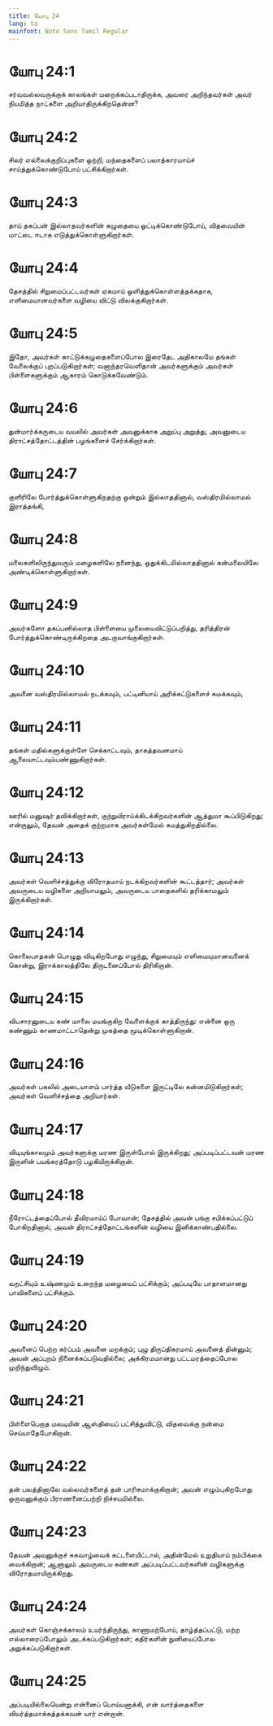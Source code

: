 ```yaml
---
title: யோபு 24
lang: ta
mainfont: Noto Sans Tamil Regular
---
```


# யோபு 24:1

சர்வவல்லவருக்குக் காலங்கள் மறைக்கப்படாதிருக்க, அவரை அறிந்தவர்கள் அவர் நியமித்த நாட்களை அறியாதிருக்கிறதென்ன?

# யோபு 24:2

சிலர் எல்லைக்குறிப்புகளை ஒற்றி, மந்தைகளைப் பலாத்காரமாய்ச் சாய்த்துக்கொண்டுபோய் பட்சிக்கிறார்கள்.

# யோபு 24:3

தாய் தகப்பன் இல்லாதவர்களின் கழுதையை ஓட்டிக்கொண்டுபோய், விதவையின் மாட்டை ஈடாக எடுத்துக்கொள்ளுகிறார்கள்.

# யோபு 24:4

தேசத்தில் சிறுமைப்பட்டவர்கள் ஏகமாய் ஒளித்துக்கொள்ளத்தக்கதாக, எளிமையானவர்களை வழியை விட்டு விலக்குகிறார்கள்.

# யோபு 24:5

இதோ, அவர்கள் காட்டுக்கழுதைகளைப்போல இரைதேட அதிகாலமே தங்கள் வேலைக்குப் புறப்படுகிறார்கள்; வனாந்தரவெளிதான் அவர்களுக்கும் அவர்கள் பிள்ளைகளுக்கும் ஆகாரம் கொடுக்கவேண்டும்.

# யோபு 24:6

துன்மார்க்கருடைய வயலில் அவர்கள் அவனுக்காக அறுப்பு அறுத்து, அவனுடைய திராட்சத்தோட்டத்தின் பழங்களைச் சேர்க்கிறார்கள்.

# யோபு 24:7

குளிரிலே போர்த்துக்கொள்ளுகிறதற்கு ஒன்றும் இல்லாததினால், வஸ்திரமில்லாமல் இராத்தங்கி,

# யோபு 24:8

மலைகளிலிருந்துவரும் மழைகளிலே நனைந்து, ஒதுக்கிடமில்லாததினால் கன்மலையிலே அண்டிக்கொள்ளுகிறார்கள்.

# யோபு 24:9

அவர்களோ தகப்பனில்லாத பிள்ளையை முலையைவிட்டுப்பறித்து, தரித்திரன் போர்த்துக்கொண்டிருக்கிறதை அடகுவாங்குகிறார்கள்.

# யோபு 24:10

அவனை வஸ்திரமில்லாமல் நடக்கவும், பட்டினியாய் அரிக்கட்டுகளைச் சுமக்கவும்,

# யோபு 24:11

தங்கள் மதில்களுக்குள்ளே செக்காட்டவும், தாகத்தவனமாய் ஆலையாட்டவும்பண்ணுகிறார்கள்.

# யோபு 24:12

ஊரில் மனுஷர் தவிக்கிறார்கள், குற்றுயிராய்க்கிடக்கிறவர்களின் ஆத்துமா கூப்பிடுகிறது; என்றாலும், தேவன் அதைக் குற்றமாக அவர்கள்மேல் சுமத்துகிறதில்லை.

# யோபு 24:13

அவர்கள் வெளிச்சத்துக்கு விரோதமாய் நடக்கிறவர்களின் கூட்டத்தார்; அவர்கள் அவருடைய வழிகளை அறியாமலும், அவருடைய பாதைகளில் தரிக்காமலும் இருக்கிறார்கள்.

# யோபு 24:14

கொலைபாதகன் பொழுது விடிகிறபோது எழுந்து, சிறுமையும் எளிமையுமானவனைக் கொன்று, இராக்காலத்திலே திருடனைப்போல் திரிகிறான்.

# யோபு 24:15

விபசாரனுடைய கண் மாலை மயங்குகிற வேளைக்குக் காத்திருந்து: என்னை ஒரு கண்ணும் காணமாட்டாதென்று முகத்தை மூடிக்கொள்ளுகிறான்.

# யோபு 24:16

அவர்கள் பகலில் அடையாளம் பார்த்த வீடுகளை இருட்டிலே கன்னமிடுகிறார்கள்; அவர்கள் வெளிச்சத்தை அறியார்கள்.

# யோபு 24:17

விடியுங்காலமும் அவர்களுக்கு மரண இருள்போல் இருக்கிறது; அப்படிப்பட்டவன் மரண இருளின் பயங்கரத்தோடு பழகியிருக்கிறான்.

# யோபு 24:18

நீரோட்டத்தைப்போல் தீவிரமாய்ப் போவான்; தேசத்தில் அவன் பங்கு சபிக்கப்பட்டுப் போகிறதினால், அவன் திராட்சத்தோட்டங்களின் வழியை இனிக்காண்பதில்லை.

# யோபு 24:19

வறட்சியும் உஷ்ணமும் உறைந்த மழையைப் பட்சிக்கும்; அப்படியே பாதாளமானது பாவிகளைப் பட்சிக்கும்.

# யோபு 24:20

அவனைப் பெற்ற கர்ப்பம் அவனை மறக்கும்; புழு திருப்திகரமாய் அவனைத் தின்னும்; அவன் அப்புறம் நினைக்கப்படுவதில்லை; அக்கிரமமானது பட்டமரத்தைப்போல முறிந்துவிழும்.

# யோபு 24:21

பிள்ளைபெறாத மலடியின் ஆஸ்தியைப் பட்சித்துவிட்டு, விதவைக்கு நன்மை செய்யாதேபோகிறான்.

# யோபு 24:22

தன் பலத்தினாலே வல்லவர்களைத் தன் பாரிசமாக்குகிறான்; அவன் எழும்புகிறபோது ஒருவனுக்கும் பிராணனைப்பற்றி நிச்சயமில்லை.

# யோபு 24:23

தேவன் அவனுக்குச் சுகவாழ்வைக் கட்டளையிட்டால், அதின்மேல் உறுதியாய் நம்பிக்கை வைக்கிறான்; ஆனாலும் அவருடைய கண்கள் அப்படிப்பட்டவர்களின் வழிகளுக்கு விரோதமாயிருக்கிறது.

# யோபு 24:24

அவர்கள் கொஞ்சக்காலம் உயர்ந்திருந்து, காணாமற்போய், தாழ்த்தப்பட்டு, மற்ற எல்லாரைப்போலும் அடக்கப்படுகிறார்கள்; கதிர்களின் நுனியைப்போல அறுக்கப்படுகிறார்கள்.

# யோபு 24:25

அப்படியில்லையென்று என்னைப் பொய்யனாக்கி, என் வார்த்தைகளை வியர்த்தமாக்கத்தக்கவன் யார் என்றான்.

